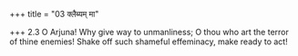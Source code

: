 +++
title = "03 क्लैब्यम् मा"

+++
2.3 O Arjuna! Why give way to unmanliness; O thou who art the terror of
thine enemies! Shake off such shameful effeminacy, make ready to act!
